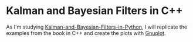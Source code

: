 # Kalman and Bayesian Filters in C++

As I'm studying [Kalman-and-Bayesian-Filters-in-Python](https://github.com/rlabbe/Kalman-and-Bayesian-Filters-in-Python), I will replicate the examples from the book in C++ and create the plots with [Gnuplot](http://www.gnuplot.info/).